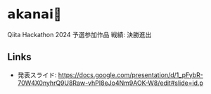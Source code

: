# 𝗮𝗸𝗮𝗻𝗮𝗶🔐
Qiita Hackathon 2024 予選参加作品
戦績: 決勝進出

## Links
- 発表スライド: https://docs.google.com/presentation/d/1_pFybR-70W4X0nyhrQ9U8Raw-vhPI8eJo4Nm9AOK-W8/edit#slide=id.p
